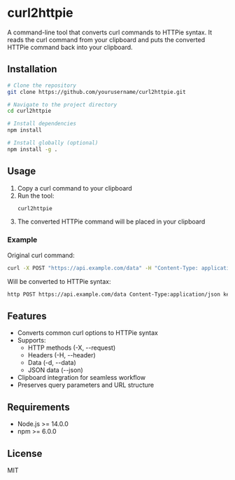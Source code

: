 # curl2httpie

A command-line tool that converts curl commands to HTTPie syntax. It reads the curl command from your clipboard and puts the converted HTTPie command back into your clipboard.

## Installation

```bash
# Clone the repository
git clone https://github.com/yourusername/curl2httpie.git

# Navigate to the project directory
cd curl2httpie

# Install dependencies
npm install

# Install globally (optional)
npm install -g .
```

## Usage

1. Copy a curl command to your clipboard
2. Run the tool:
   ```bash
   curl2httpie
   ```
3. The converted HTTPie command will be placed in your clipboard

### Example

Original curl command:
```bash
curl -X POST "https://api.example.com/data" -H "Content-Type: application/json" -d '{"key": "value"}'
```

Will be converted to HTTPie syntax:
```bash
http POST https://api.example.com/data Content-Type:application/json key=value
```

## Features

- Converts common curl options to HTTPie syntax
- Supports:
  - HTTP methods (-X, --request)
  - Headers (-H, --header)
  - Data (-d, --data)
  - JSON data (--json)
- Clipboard integration for seamless workflow
- Preserves query parameters and URL structure

## Requirements

- Node.js >= 14.0.0
- npm >= 6.0.0

## License

MIT
